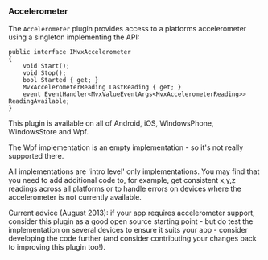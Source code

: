 ### Accelerometer

The `Accelerometer` plugin provides access to a platforms accelerometer using a singleton implementing the API:

    public interface IMvxAccelerometer
    {
        void Start();
        void Stop();
        bool Started { get; }
        MvxAccelerometerReading LastReading { get; }
        event EventHandler<MvxValueEventArgs<MvxAccelerometerReading>> ReadingAvailable;
    }
    
This plugin is available on all of Android, iOS, WindowsPhone, WindowsStore and Wpf.

The Wpf implementation is an empty implementation - so it's not really supported there.

All implementations are 'intro level' only implementations. You may find that you need to add additional code to, for example, get consistent x,y,z readings across all platforms or to handle errors on devices where the accelerometer is not currently available.

Current advice (August 2013): if your app requires accelerometer support, consider this plugin as a good open source starting point - but do test the implementation on several devices to ensure it suits your app - consider developing the code further (and consider contributing your changes back to improving this plugin too!).